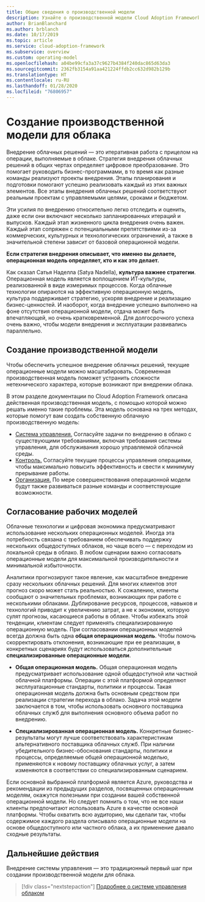 ```yaml
---
title: Общие сведения о производственной модели
description: Узнайте о производственной модели Cloud Adoption Framework.
author: BrianBlanchard
ms.author: brblanch
ms.date: 10/17/2019
ms.topic: article
ms.service: cloud-adoption-framework
ms.subservice: overview
ms.custom: operating-model
ms.openlocfilehash: a04be99cfa3a37c9627b4384f240dac865d63da3
ms.sourcegitcommit: 2362fb3154a91aa421224ffdb2cc632d982b129b
ms.translationtype: HT
ms.contentlocale: ru-RU
ms.lasthandoff: 01/28/2020
ms.locfileid: "76806957"
---
```

# <a name="establish-an-operating-model-for-the-cloud"></a>Создание производственной модели для облака

Внедрение облачных решений — это итеративная работа с прицелом на операции, выполняемые в облаке. Стратегия внедрения облачных решений в общих чертах определяет цифровое преобразование. Это помогает руководить бизнес-программами, в то время как разные команды реализуют проекты внедрения. Этапы планирования и подготовки помогают успешно реализовать каждый из этих важных элементов. Все этапы внедрения облачных решений соответствуют реальным проектам с управляемыми целями, сроками и бюджетом.

Эти усилия по внедрению относительно легко отследить и оценить, даже если они включают несколько запланированных итераций и выпусков. Каждый этап жизненного цикла внедрения очень важен. Каждый этап сопряжен с потенциальными препятствиями из-за коммерческих, культурных и технологических ограничений, а также в значительной степени зависит от базовой операционной модели.

**Если стратегия внедрения описывает, что именно вы делаете, операционная модель определяет, кто и как это делает.**

Как сказал Сатья Наделла (Satya Nadella), **культура важнее стратегии**. Операционная модель является воплощением ИТ-культуры, реализованной в виде измеримых процессов. Когда облачные технологии опираются на эффективную операционную модель, культура поддерживает стратегию, ускоряя внедрение и реализацию бизнес-ценностей. И наоборот, когда внедрение успешно выполнено на фоне отсутствия операционной модели, отдача может быть впечатляющей, но очень кратковременной. Для долгосрочного успеха очень важно, чтобы модели внедрения и эксплуатации развивались параллельно.

## <a name="establish-your-operating-model"></a>Создание производственной модели

Чтобы обеспечить успешное внедрение облачных решений, текущие операционные модели можно масштабировать. Современная производственная модель поможет устранить сложности нетехнического характера, которые возникают при внедрении облака.

В этом разделе документации по Cloud Adoption Framework описана действенная производственная модель, с помощью которой можно решать именно такие проблемы. Эта модель основана на трех методах, которые помогут вам создать собственную облачную производственную модель:

- [Система управления.](../govern/index.md) Согласуйте задачи по внедрению в облако с существующими требованиями, включая требования системы управления, для обслуживания хорошо управляемой облачной среды.
- [Контроль.](../manage/index.md) Согласуйте текущие процессы управления операциями, чтобы максимально повысить эффективность и свести к минимуму прерывание работы.
- [Организация.](../organize/index.md) По мере совершенствования операционной модели будут также развиваться разные команды и соответствующие возможности.

## <a name="align-operating-models"></a>Согласование рабочих моделей

Облачные технологии и цифровая экономика предусматривают использование нескольких операционных моделей. Иногда эта потребность связана с требованием обеспечивать поддержку нескольких общедоступных облаков, но чаще всего — с переходом из локальной среды в облако. В любом сценарии важно согласовать операционные модели для максимальной производительности и минимальной избыточности.

Аналитики прогнозируют такое явление, как масштабное внедрение сразу нескольких облачных решений. Для многих клиентов этот прогноз скоро может стать реальностью. К сожалению, клиенты сообщают о значительных проблемах, возникающих при работе с несколькими облаками. Дублирование ресурсов, процессов, навыков и технологий приводит к увеличению затрат, а не к экономии, которую сулят прогнозы, касающиеся работы в облаке. Чтобы избежать этой тенденции, клиентам следует применять специализированную операционную модель. При согласовании операционных моделей всегда должна быть одна **общая операционная модель**. Чтобы помочь скорректировать отклонения, возникающие при ее реализации, в конкретных сценариях будут использоваться дополнительные **специализированные операционные модели**.

- **Общая операционная модель.** Общая операционная модель предусматривает использование одной общедоступной или частной облачной платформы. Операции с этой платформой определяют эксплуатационные стандарты, политики и процессы. Такая операционная модель должна быть основным средством при реализации стратегии перехода в облако. Задача этой модели заключается в том, чтобы использовать основного поставщика облачных служб для выполнения основного объема работ по внедрению.

- **Специализированная операционная модель.** Конкретные бизнес-результаты могут лучше соответствовать характеристикам альтернативного поставщика облачных служб. При наличии убедительного бизнес-обоснования стандарты, политики и процессы, определяемые общей операционной моделью, применяются к новому поставщику облачных услуг, а затем изменяются в соответствии со специализированным сценарием.

Если основной выбранной платформой является Azure, руководства и рекомендации из предыдущих разделов, посвященных операционным моделям, окажутся полезными при создании вашей собственной операционной модели. Но следует помнить о том, что не все наши клиенты предпочитают использовать Azure в качестве основной платформы. Чтобы охватить всю аудиторию, мы сделали так, чтобы содержимое каждого раздела описывало операционные модели на основе общедоступного или частного облака, а их применение давало сходные результаты.

## <a name="next-steps"></a>Дальнейшие действия

Внедрение системы управления — это традиционный первый шаг при создании производственной модели для облака.

> [!div class="nextstepaction"]
> [Подробнее о системе управления облаком](../govern/index.md)
